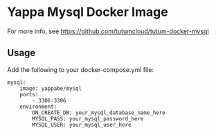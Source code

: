 # Yappa Mysql Docker Image

For more info, see https://github.com/tutumcloud/tutum-docker-mysql

## Usage

Add the following to your docker-compose.yml file:

```YML
mysql:
    image: yappabe/mysql
    ports:
        - 3306:3306
    environment:
        ON_CREATE_DB: your_mysql_database_name_here
        MYSQL_PASS: your_mysql_password_here
        MYSQL_USER: your_mysql_user_here
```
